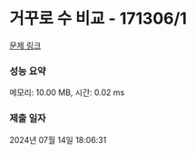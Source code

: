 # 거꾸로 수 비교 - 171306/1 

[문제 링크](https://level.goorm.io/exam/171306/%EA%B1%B0%EA%BE%B8%EB%A1%9C-%EC%88%98-%EB%B9%84%EA%B5%90/quiz/1) 

### 성능 요약

메모리: 10.00 MB, 시간: 0.02 ms

### 제출 일자

2024년 07월 14일 18:06:31


